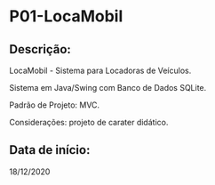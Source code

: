 # P01-LocaMobil

## Descrição:

<p>LocaMobil - Sistema para Locadoras de Veículos.</p>
<p>Sistema em Java/Swing com Banco de Dados SQLite.</p>
<p>Padrão de Projeto: MVC.</p>
<p>Considerações: projeto de carater didático.</p>

## Data de início:

<p>18/12/2020</p>


